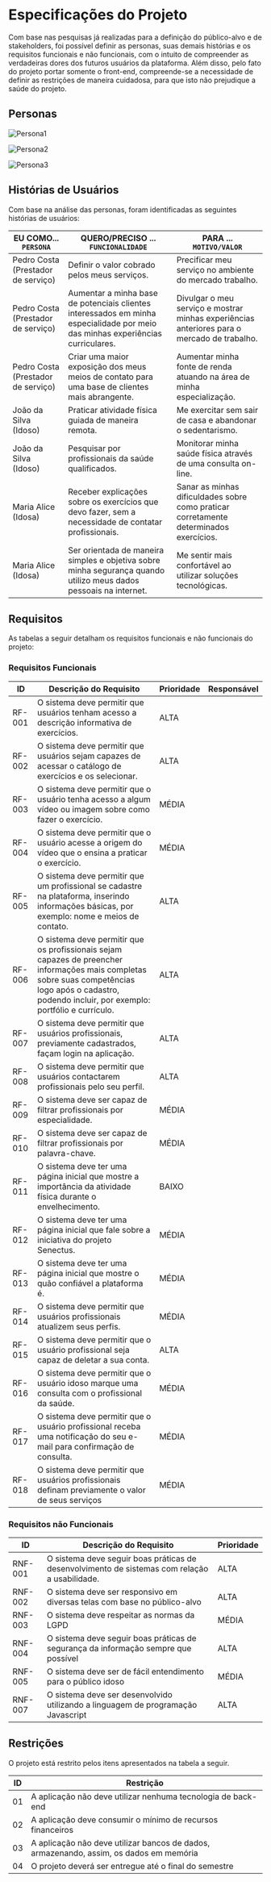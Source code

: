 # Especificações do Projeto

Com base nas pesquisas já realizadas para a definição do público-alvo e de stakeholders, foi possível definir as personas, suas demais histórias e os requisitos funcionais e não funcionais, com o intuito de compreender as verdadeiras dores dos futuros usuários da plataforma. Além disso, pelo fato do projeto portar somente o front-end, compreende-se a necessidade de definir as restrições de maneira cuidadosa, para que isto não prejudique a saúde do projeto.

## Personas
![Persona1](https://github.com/ICEI-PUC-Minas-PMV-SI/pmv-si-2023-2-pe1-t2-senectus/assets/92616145/d41030c1-3f17-4df9-b969-ea3c97037de7 "Figura 2: Persona Pedro Costa")

![Persona2](https://github.com/ICEI-PUC-Minas-PMV-SI/pmv-si-2023-2-pe1-t2-senectus/assets/145713319/7e80afa1-c492-45d8-a7dd-5464b7c43125 "Figura 3: Persona João da Silva")

![Persona3](https://github.com/ICEI-PUC-Minas-PMV-SI/pmv-si-2023-2-pe1-t2-senectus/assets/92616145/982aad35-567f-4ba1-b064-c19b05abdaa6 "Figura 4: Persona Maria Alice")


## Histórias de Usuários

Com base na análise das personas, foram identificadas as seguintes histórias de usuários:

| EU COMO... `PERSONA` | QUERO/PRECISO ... `FUNCIONALIDADE` | PARA ... `MOTIVO/VALOR` |
| --- | --- | --- |
| Pedro Costa (Prestador de serviço) | Definir o valor cobrado pelos meus serviços. | Precificar meu serviço no ambiente do mercado trabalho. |
| Pedro Costa (Prestador de serviço) | Aumentar a minha base de potenciais clientes interessados em minha especialidade por meio das minhas experiências curriculares. | Divulgar o meu serviço e mostrar minhas experiências anteriores para o mercado de trabalho. |
| Pedro Costa (Prestador de serviço) | Criar uma maior exposição dos meus meios de contato para uma base de clientes mais abrangente. | Aumentar minha fonte de renda atuando na área de minha especialização. |
| João da Silva (Idoso) | Praticar atividade física guiada de maneira remota. | Me exercitar sem sair de casa e abandonar o sedentarismo. |
| João da Silva (Idoso)  | Pesquisar por profissionais da saúde qualificados. | Monitorar minha saúde física através de uma consulta on-line. |
| Maria Alice (Idosa) | Receber explicações sobre os exercícios que devo fazer, sem a necessidade de contatar profissionais. | Sanar as minhas dificuldades sobre como praticar corretamente determinados exercícios. |
| Maria Alice (Idosa) | Ser orientada de maneira simples e objetiva sobre minha segurança quando utilizo meus dados pessoais na internet.  | Me sentir mais confortável ao utilizar soluções tecnológicas. |


## Requisitos

As tabelas a seguir detalham os requisitos funcionais e não funcionais do projeto:
### Requisitos Funcionais

| ID | Descrição do Requisito | Prioridade | Responsável |
| --- | --- | --- | --- |
| RF-001 | O sistema deve permitir que usuários tenham acesso a descrição informativa de exercícios. | ALTA |  |
| RF-002 | O sistema deve permitir que usuários sejam capazes de acessar o catálogo de exercícios e os selecionar. | ALTA |  |
| RF-003 | O sistema deve permitir que o usuário tenha acesso a algum vídeo ou imagem sobre como fazer o exercício. | MÉDIA |  |
| RF-004 | O sistema deve permitir que o usuário acesse a origem do vídeo que o ensina a praticar o exercício. | MÉDIA |   |
| RF-005 | O sistema deve permitir que um profissional se cadastre na plataforma, inserindo informações básicas, por exemplo: nome e meios de contato. | ALTA |   |
| RF-006 | O sistema deve permitir que os profissionais sejam capazes de preencher informações mais completas sobre suas competências logo após o cadastro, podendo incluir, por exemplo: portfólio e currículo. | ALTA |  |
| RF-007 | O sistema deve permitir que usuários profissionais, previamente cadastrados, façam login na aplicação. | ALTA |   |
| RF-008 | O sistema deve permitir que usuários contactarem profissionais pelo seu perfil. | ALTA |  |
| RF-009 | O sistema deve ser capaz de filtrar profissionais por especialidade. | MÉDIA |  |
| RF-010 | O sistema deve ser capaz de filtrar profissionais por palavra-chave. | MÉDIA |  |
| RF-011 | O sistema deve ter uma página inicial que mostre a importância da atividade física durante o envelhecimento. | BAIXO |  |
| RF-012 | O sistema deve ter uma página inicial que fale sobre a iniciativa do projeto Senectus. | MÉDIA |  |
| RF-013 | O sistema deve ter uma página inicial que mostre o quão confiável a plataforma é. | MÉDIA |  |
| RF-014 | O sistema deve permitir que usuários profissionais atualizem seus perfis. | MÉDIA |  |
| RF-015 | O sistema deve permitir que o usuário profissional seja capaz de deletar a sua conta. | ALTA |  |
| RF-016 | O sistema deve permitir que o usuário idoso marque uma consulta com o profissional da saúde. | MÉDIA |  |
| RF-017 | O sistema deve permitir que o usuário profissional receba uma notificação do seu e-mail para confirmação de consulta. | MÉDIA |  |
| RF-018 | O sistema deve permitir que usuários profissionais definam previamente o valor de seus serviços | MÉDIA | |

### Requisitos não Funcionais

| ID | Descrição do Requisito | Prioridade |
| --- | --- | --- |
| RNF-001 | O sistema deve seguir boas práticas de desenvolvimento de sistemas com relação a usabilidade. | ALTA  |
| RNF-002 | O sistema deve ser responsivo em diversas telas com base no público-alvo | ALTA |
| RNF-003 | O sistema deve respeitar as normas da LGPD | MÉDIA |
| RNF-004 | O sistema deve seguir boas práticas de segurança da informação sempre que possível | ALTA |
| RNF-005 | O sistema deve ser de fácil entendimento para o público idoso | MÉDIA |
| RNF-007 | O sistema deve ser desenvolvido utilizando a linguagem de programação Javascript | ALTA |


## Restrições

O projeto está restrito pelos itens apresentados na tabela a seguir.

| ID | Restrição |
| --- | --- |
| 01 | A aplicação não deve utilizar nenhuma tecnologia de back-end |
| 02 | A aplicação deve consumir o mínimo de recursos financeiros |
| 03 | A aplicação não deve utilizar bancos de dados, armazenando, assim, os dados em memória |
| 04 | O projeto deverá ser entregue até o final do semestre |

